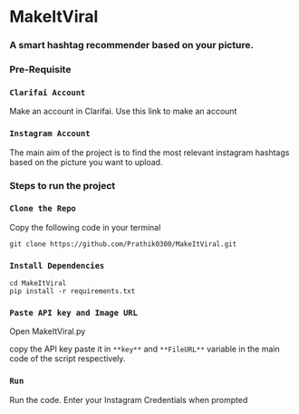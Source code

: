 # MakeItViral
### A smart hashtag recommender based on your picture.

### Pre-Requisite

### `Clarifai Account`

Make an account in Clarifai. Use this link to make an account

### `Instagram Account`

The main aim of the project is to find the most relevant instagram hashtags based on the picture you want to upload.

### Steps to run the project

### `Clone the Repo`

Copy the following code in your terminal

```
git clone https://github.com/Prathik0300/MakeItViral.git
```
### `Install Dependencies`

```
cd MakeItViral
pip install -r requirements.txt
```
### `Paste API key and Image URL`

Open MakeItViral.py 

copy the API key paste it in `**key**` and `**FileURL**` variable in the main code of the script respectively.

### `Run`

Run the code. Enter your Instagram Credentials when prompted



